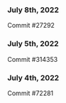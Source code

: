 ### July 8th, 2022

Commit #27292

### July 5th, 2022

Commit #314353


### July 4th, 2022

Commit #72281
